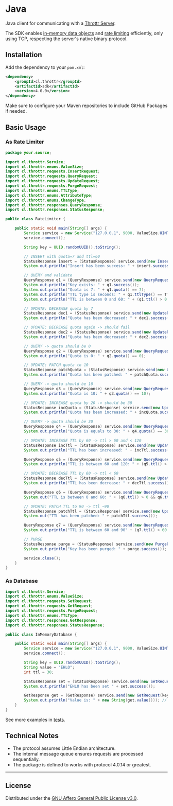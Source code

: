 # Java

Java client for communicating with a [Throttr Server](https://github.com/throttr/throttr).

The SDK enables [in-memory data objects](https://en.wikipedia.org/wiki/In-memory_database) and [rate limiting](https://en.wikipedia.org/wiki/Rate_limiting) efficiently, only using TCP, respecting the server's native binary protocol.

## Installation

Add the dependency to your `pom.xml`:

```xml
<dependency>
    <groupId>cl.throttr</groupId>
    <artifactId>sdk</artifactId>
    <version>4.0.0</version>
</dependency>
```

Make sure to configure your Maven repositories to include GitHub Packages if needed.

## Basic Usage

### As Rate Limiter

```java
package your.source;

import cl.throttr.Service;
import cl.throttr.enums.ValueSize;
import cl.throttr.requests.InsertRequest;
import cl.throttr.requests.QueryRequest;
import cl.throttr.requests.UpdateRequest;
import cl.throttr.requests.PurgeRequest;
import cl.throttr.enums.TTLType;
import cl.throttr.enums.AttributeType;
import cl.throttr.enums.ChangeType;
import cl.throttr.responses.QueryResponse;
import cl.throttr.responses.StatusResponse;

public class RateLimiter {

    public static void main(String[] args) {
        Service service = new Service("127.0.0.1", 9000, ValueSize.UINT16, 1);
        service.connect();

        String key = UUID.randomUUID().toString();

        // INSERT with quota=7 and ttl=60
        StatusResponse insert = (StatusResponse) service.send(new InsertRequest(7, TTLType.SECONDS, 60, key));
        System.out.println("Insert has been success: " + insert.success());

        // QUERY and validate
        QueryResponse q1 = (QueryResponse) service.send(new QueryRequest(key));
        System.out.println("Key exists: " + q1.success());
        System.out.println("Quota is 7: " + q1.quota() == 7);
        System.out.println("TTL type is seconds: " + q1.ttlType() == TTLType.SECONDS);
        System.out.println("TTL is between 0 and 60: " + (q1.ttl() > 0 && q1.ttl() < 60));

        // UPDATE: DECREASE quota by 7
        StatusResponse dec1 = (StatusResponse) service.send(new UpdateRequest(AttributeType.QUOTA, ChangeType.DECREASE, 7, key));
        System.out.println("Quota has been decreased: " + dec1.success());

        // UPDATE: DECREASE quota again -> should fail
        StatusResponse dec2 = (StatusResponse) service.send(new UpdateRequest(AttributeType.QUOTA, ChangeType.DECREASE, 7, key));
        System.out.println("Quota has been decreased: " + dec2.success());

        // QUERY -> quota should be 0
        QueryResponse q2 = (QueryResponse) service.send(new QueryRequest(key));
        System.out.println("Quota is 0: " + q2.quota() == 0);

        // UPDATE: PATCH quota to 10
        StatusResponse patchQuota = (StatusResponse) service.send(new UpdateRequest(AttributeType.QUOTA, ChangeType.PATCH, 10, key));
        System.out.println("Quota has been patched: " + patchQuota.success());

        // QUERY -> quota should be 10
        QueryResponse q3 = (QueryResponse) service.send(new QueryRequest(key));
        System.out.println("Quota is 10: " + q3.quota() == 10);

        // UPDATE: INCREASE quota by 20 -> should be 30
        StatusResponse incQuota = (StatusResponse) service.send(new UpdateRequest(AttributeType.QUOTA, ChangeType.INCREASE, 20, key));
        System.out.println("Quota has been increased: " + incQuota.success());

        // QUERY -> quota should be 30
        QueryResponse q4 = (QueryResponse) service.send(new QueryRequest(key));
        System.out.println("Quota is equals to 30: " + q4.quota() == 30);

        // UPDATE: INCREASE TTL by 60 -> ttl > 60 and < 120
        StatusResponse incTtl = (StatusResponse) service.send(new UpdateRequest(AttributeType.TTL, ChangeType.INCREASE, 60, key));
        System.out.println("TTL has been increased: " + incTtl.success());

        QueryResponse q5 = (QueryResponse) service.send(new QueryRequest(key));
        System.out.println("TTL is between 60 and 120: " + (q5.ttl() > 60 && q5.ttl() < 120));

        // UPDATE: DECREASE TTL by 60 -> ttl < 60
        StatusResponse decTtl = (StatusResponse) service.send(new UpdateRequest(AttributeType.TTL, ChangeType.DECREASE, 60, key));
        System.out.println("TTL has been decrease: " + decTtl.success());

        QueryResponse q6 = (QueryResponse) service.send(new QueryRequest(key));
        System.out("TTL is between 0 and 60: " + (q6.ttl() > 0 && q6.ttl() < 60));

        // UPDATE: PATCH TTL to 90 -> ttl ~90
        StatusResponse patchTtl = (StatusResponse) service.send(new UpdateRequest(AttributeType.TTL, ChangeType.PATCH, 90, key));
        System.out("TTL has been patched: " + patchTtl.success());

        QueryResponse q7 = (QueryResponse) service.send(new QueryRequest(key));
        System.out.println("TTL is between 60 and 90" + (q7.ttl() > 60 && q7.ttl() <= 90));

        // PURGE
        StatusResponse purge = (StatusResponse) service.send(new PurgeRequest(key));
        System.out.println("Key has been purged: " + purge.success());

        service.close();
    }
}
```

### As Database

```java
import cl.throttr.Service;
import cl.throttr.enums.ValueSize;
import cl.throttr.requests.SetRequest;
import cl.throttr.requests.GetRequest;
import cl.throttr.requests.PurgeRequest;
import cl.throttr.enums.TTLType;
import cl.throttr.responses.GetResponse;
import cl.throttr.responses.StatusResponse;

public class InMemoryDatabase {

    public static void main(String[] args) {
        Service service = new Service("127.0.0.1", 9000, ValueSize.UINT16, 1);
        service.connect();

        String key = UUID.randomUUID().toString();
        String value = "EHLO";
        int ttl = 30;

        StatusResponse set = (StatusResponse) service.send(new SetRequest(TTLType.SECONDS, ttl, key, value));
        System.out.println("EHLO has been set " + set.success());

        GetResponse get = (GetResponse) service.send(new GetRequest(key));
        System.out.println("Value is: " + new String(get.value())); // Must be EHLO
    }
}
```

See more examples in [tests](https://github.com/throttr/java/blob/master/src/test/java/cl/throttr/ServiceTest.java).

## Technical Notes

- The protocol assumes Little Endian architecture.
- The internal message queue ensures requests are processed sequentially.
- The package is defined to works with protocol 4.0.14 or greatest.

---

## License

Distributed under the [GNU Affero General Public License v3.0](https://github.com/throttr/java/blob/master/LICENSE).